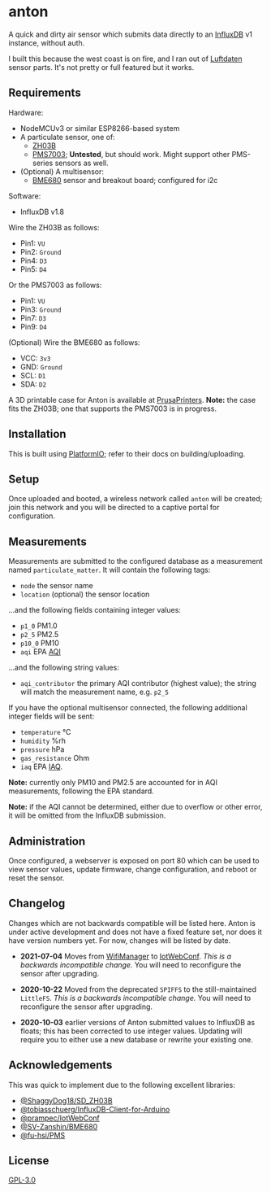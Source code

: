 # anton

A quick and dirty air sensor which submits data directly to an [InfluxDB][]
v1 instance, without auth.

I built this because the west coast is on fire, and I ran out of [Luftdaten][]
sensor parts. It's not pretty or full featured but it works.

[InfluxDB]: https://docs.influxdata.com/influxdb/v1.8/
[Luftdaten]: https://sensor.community/

## Requirements

Hardware:

* NodeMCUv3 or similar ESP8266-based system
* A particulate sensor, one of:
  * [ZH03B][]
  * [PMS7003][]; **Untested**, but should work. Might support other PMS-series
    sensors as well.
* (Optional) A multisensor:
  * [BME680][] sensor and breakout board; configured for i2c

[ZH03B]: https://www.winsen-sensor.com/sensors/dust-sensor/zh3b.html
[PMS7003]: http://www.plantower.com/en/content/?110.html
[BME680]: https://www.bosch-sensortec.com/products/environmental-sensors/gas-sensors-bme680/

Software:

* InfluxDB v1.8

Wire the ZH03B as follows:

* Pin1: `VU`
* Pin2: `Ground`
* Pin4: `D3`
* Pin5: `D4`

Or the PMS7003 as follows:

* Pin1: `VU`
* Pin3: `Ground`
* Pin7: `D3`
* Pin9: `D4`

(Optional) Wire the BME680 as follows:

* VCC: `3v3`
* GND: `Ground`
* SCL: `D1`
* SDA: `D2`

A 3D printable case for Anton is available at [PrusaPrinters][]. **Note:** the
case fits the ZH03B; one that supports the PMS7003 is in progress.

[PrusaPrinters]: https://www.prusaprinters.org/prints/40746-case-for-anton-air-quality-influxdb

## Installation

This is built using [PlatformIO][]; refer to their docs on building/uploading.

[PlatformIO]: https://platformio.org/

## Setup

Once uploaded and booted, a wireless network called `anton` will be
created; join this network and you will be directed to a captive portal for
configuration.

## Measurements

Measurements are submitted to the configured database as a measurement named
`particulate_matter`. It will contain the following tags:

* `node` the sensor name
* `location` (optional) the sensor location

…and the following fields containing integer values:

* `p1_0` PM1.0
* `p2_5` PM2.5
* `p10_0` PM10
* `aqi` EPA [AQI][]

[AQI]: https://www.airnow.gov/aqi/aqi-basics/

…and the following string values:

* `aqi_contributor` the primary AQI contributor (highest value); the string will
  match the measurement name, e.g. `p2_5`

If you have the optional multisensor connected, the following additional integer
fields will be sent:

* `temperature` °C
* `humidity` %rh
* `pressure` hPa
* `gas_resistance` Ohm
* `iaq` EPA [IAQ][].

[IAQ]: https://www.epa.gov/indoor-air-quality-iaq/introduction-indoor-air-quality

**Note:** currently only PM10 and PM2.5 are accounted for in AQI measurements,
following the EPA standard.

**Note:** if the AQI cannot be determined, either due to overflow or other
error, it will be omitted from the InfluxDB submission.

## Administration

Once configured, a webserver is exposed on port 80 which can be used to view
sensor values, update firmware, change configuration, and reboot or reset the
sensor.

## Changelog

Changes which are not backwards compatible will be listed here. Anton is under
active development and does not have a fixed feature set, nor does it have
version numbers yet. For now, changes will be listed by date.

* **2021-07-04** Moves from [WifiManager][] to [IotWebConf][]. *This is a
  backwards incompatible change.* You will need to reconfigure the sensor after
  upgrading.

* **2020-10-22** Moved from the deprecated `SPIFFS` to the still-maintained
  `LittleFS`. *This is a backwards incompatible change.* You will need to
  reconfigure the sensor after upgrading.

* **2020-10-03** earlier versions of Anton submitted values to InfluxDB as
  floats; this has been corrected to use integer values. Updating will require
  you to either use a new database or rewrite your existing one.

[WifiManager]: https://github.com/tzapu/WiFiManager
[IotWebConf]: https://github.com/prampec/IotWebConf

## Acknowledgements

This was quick to implement due to the following excellent libraries:

* [@ShaggyDog18/SD_ZH03B](https://github.com/ShaggyDog18/SD_ZH03B)
* [@tobiasschuerg/InfluxDB-Client-for-Arduino](https://github.com/tobiasschuerg/InfluxDB-Client-for-Arduino)
* [@prampec/IotWebConf](https://github.com/prampec/IotWebConf)
* [@SV-Zanshin/BME680](https://github.com/SV-Zanshin/BME680)
* [@fu-hsi/PMS](https://github.com/fu-hsi/PMS)

## License

[GPL-3.0](./LICENSE)
